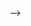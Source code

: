 <!-- ---
title: 'How far can we go without convolution: Improving fully-connected networks'

# Authors
# If you created a profile for a user (e.g. the default `admin` user), write the username (folder name) here
# and it will be replaced with their full name and linked to their profile.
authors:
  - Zhouhan Lin
  - Roland Memisevic
  - Kishore Konda
# Author notes (optional)
author_notes:
  - ''
  - ''
  - ''
  - ''
  - ''
  - ''
  - ''
  - ''

date: '2015-11-09T00:00:00Z'
doi: ' https://openreview.net/forum?id=1WvovwjA7UMnPB1oinBL'

# Schedule page publish date (NOT publication's date).
# publishDate: '2017-01-01T00:00:00Z'

# Publication type.
# Accepts a single type but formatted as a YAML list (for Hugo requirements).
# Enter a publication type from the CSL standard.
publication_types: ['paper-conference']

# Publication name and optional abbreviated publication name.
publication: In *4th International Conference on Learning Representations*
publication_short: In *ICLR 2016 workshop*

abstract: We propose ways to improve the performance of fully connected networks. We found that two approaches in particular have a strong effect on performance: linear bottleneck layers and unsupervised pre-training using autoencoders without hidden unit biases. We show how both approaches can be related to improving gradient flow and reducing sparsity in the network. We show that a fully connected network can yield approximately 70% classification accuracy on the permutation-invariant CIFAR-10 task, which is much higher than the current state-of-the-art. By adding deformations to the training data, the fully connected network achieves 78% accuracy, which is just 10% short of a decent convolutional network.
# Summary. An optional shortened abstract.
summary: ''

tags: []

# Display this page in the Featured widget?
featured: true

# Custom links (uncomment lines below)
links:
# - name: Custom Link
#   url: https://ieeexplore.ieee.org/abstract/document/6844831
- name: PDF
  url: 'https://openreview.net/pdf/1WvovwjA7UMnPB1oinBL.pdf'
url_code: ''
url_dataset: ''
url_poster: ''
url_project: ''
url_slides: ''
url_source: ''
url_video: ''

# Featured image
# To use, add an image named `featured.jpg/png` to your page's folder.
image:
  caption: ''
  focal_point: ''
  preview_only: false

# Associated Projects (optional).
#   Associate this publication with one or more of your projects.
#   Simply enter your project's folder or file name without extension.
#   E.g. `internal-project` references `content/project/internal-project/index.md`.
#   Otherwise, set `projects: []`.
# projects:
#   - example

# Slides (optional).
#   Associate this publication with Markdown slides.
#   Simply enter your slide deck's filename without extension.
#   E.g. `slides: "example"` references `content/slides/example/index.md`.
#   Otherwise, set `slides: ""`.
# slides: example
---

<!-- # {{% callout note %}}
# Click the _Cite_ button above to demo the feature to enable visitors to import publication metadata into their reference management software.
# {{% /callout %}}

# {{% callout note %}}
# Create your slides in Markdown - click the _Slides_ button to check out the example.
# {{% /callout %}}

# Add the publication's **full text** or **supplementary notes** here. You can use rich formatting such as including [code, math, and images](https://docs.hugoblox.com/content/writing-markdown-latex/). --> -->
